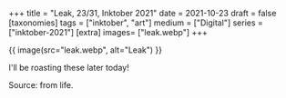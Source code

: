 +++
title = "Leak, 23/31, Inktober 2021"
date = 2021-10-23
draft =  false
[taxonomies]
tags = ["inktober", "art"]
medium = ["Digital"]
series = ["inktober-2021"]
[extra]
images= ["leak.webp"]
+++

{{ image(src="leak.webp", alt="Leak") }}

I'll be roasting these later today!

Source: from life.
